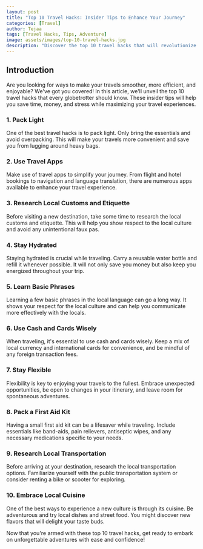 ```yaml
---
layout: post
title: "Top 10 Travel Hacks: Insider Tips to Enhance Your Journey"
categories: [Travel]
author: Tejaa
tags: [Travel Hacks, Tips, Adventure]
image: assets/images/top-10-travel-hacks.jpg
description: "Discover the top 10 travel hacks that will revolutionize the way you travel. From packing smart to saving money, these insider tips will enhance your journey and make your adventures even more memorable."
---
```


## Introduction

Are you looking for ways to make your travels smoother, more efficient, and enjoyable? We've got you covered! In this article, we'll unveil the top 10 travel hacks that every globetrotter should know. These insider tips will help you save time, money, and stress while maximizing your travel experiences.

### 1. Pack Light

One of the best travel hacks is to pack light. Only bring the essentials and avoid overpacking. This will make your travels more convenient and save you from lugging around heavy bags.

### 2. Use Travel Apps

Make use of travel apps to simplify your journey. From flight and hotel bookings to navigation and language translation, there are numerous apps available to enhance your travel experience.

### 3. Research Local Customs and Etiquette

Before visiting a new destination, take some time to research the local customs and etiquette. This will help you show respect to the local culture and avoid any unintentional faux pas.

### 4. Stay Hydrated

Staying hydrated is crucial while traveling. Carry a reusable water bottle and refill it whenever possible. It will not only save you money but also keep you energized throughout your trip.

### 5. Learn Basic Phrases

Learning a few basic phrases in the local language can go a long way. It shows your respect for the local culture and can help you communicate more effectively with the locals.

### 6. Use Cash and Cards Wisely

When traveling, it's essential to use cash and cards wisely. Keep a mix of local currency and international cards for convenience, and be mindful of any foreign transaction fees.

### 7. Stay Flexible

Flexibility is key to enjoying your travels to the fullest. Embrace unexpected opportunities, be open to changes in your itinerary, and leave room for spontaneous adventures.

### 8. Pack a First Aid Kit

Having a small first aid kit can be a lifesaver while traveling. Include essentials like band-aids, pain relievers, antiseptic wipes, and any necessary medications specific to your needs.

### 9. Research Local Transportation

Before arriving at your destination, research the local transportation options. Familiarize yourself with the public transportation system or consider renting a bike or scooter for exploring.

### 10. Embrace Local Cuisine

One of the best ways to experience a new culture is through its cuisine. Be adventurous and try local dishes and street food. You might discover new flavors that will delight your taste buds.

Now that you're armed with these top 10 travel hacks, get ready to embark on unforgettable adventures with ease and confidence!
